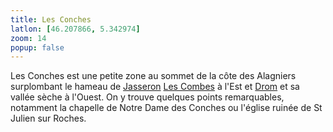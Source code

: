 ```yaml
---
title: Les Conches
latlon: [46.207866, 5.342974]
zoom: 14
popup: false
---
```


Les Conches est une petite zone au sommet de la côte des Alagniers surplombant
le hameau de [Jasseron](/tags/jasseron/) [Les Combes](/tags/les-combes/) à l'Est
et [Drom](/tags/drom/) et sa vallée sèche à l'Ouest. On y trouve quelques points
remarquables, notamment la chapelle de Notre Dame des Conches ou l'église ruinée
de St Julien sur Roches.
